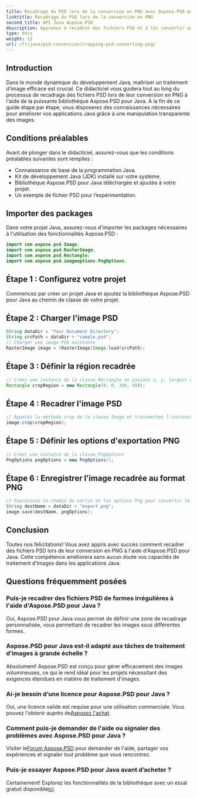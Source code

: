 ```yaml
---
title: Recadrage du PSD lors de la conversion en PNG avec Aspose.PSD pour Java
linktitle: Recadrage du PSD lors de la conversion en PNG
second_title: API Java Aspose.PSD
description: Apprenez à recadrer des fichiers PSD et à les convertir en PNG à l'aide d'Aspose.PSD pour Java. Améliorez vos applications Java avec un traitement d'image efficace.
type: docs
weight: 13
url: /fr/java/psd-conversion/cropping-psd-converting-png/
---
```

## Introduction
Dans le monde dynamique du développement Java, maîtriser un traitement d’image efficace est crucial. Ce didacticiel vous guidera tout au long du processus de recadrage des fichiers PSD lors de leur conversion en PNG à l'aide de la puissante bibliothèque Aspose.PSD pour Java. À la fin de ce guide étape par étape, vous disposerez des connaissances nécessaires pour améliorer vos applications Java grâce à une manipulation transparente des images.
## Conditions préalables
Avant de plonger dans le didacticiel, assurez-vous que les conditions préalables suivantes sont remplies :
- Connaissance de base de la programmation Java.
- Kit de développement Java (JDK) installé sur votre système.
- Bibliothèque Aspose.PSD pour Java téléchargée et ajoutée à votre projet.
- Un exemple de fichier PSD pour l’expérimentation.
## Importer des packages
Dans votre projet Java, assurez-vous d'importer les packages nécessaires à l'utilisation des fonctionnalités Aspose.PSD :
```java
import com.aspose.psd.Image;
import com.aspose.psd.RasterImage;
import com.aspose.psd.Rectangle;
import com.aspose.psd.imageoptions.PngOptions;
```
## Étape 1 : Configurez votre projet
Commencez par créer un projet Java et ajoutez la bibliothèque Aspose.PSD pour Java au chemin de classe de votre projet.
## Étape 2 : Charger l'image PSD
```java
String dataDir = "Your Document Directory";
String srcPath = dataDir + "sample.psd";
// Charger une image PSD existante
RasterImage image = (RasterImage)Image.load(srcPath);
```
## Étape 3 : Définir la région recadrée
```java
// Créez une instance de la classe Rectangle en passant x, y, largeur et hauteur
Rectangle cropRegion = new Rectangle(0, 0, 350, 450);
```
## Étape 4 : Recadrer l'image PSD
```java
// Appelez la méthode crop de la classe Image et transmettez l'instance Rectangle
image.crop(cropRegion);
```
## Étape 5 : Définir les options d'exportation PNG
```java
// Créer une instance de la classe PngOptions
PngOptions pngOptions = new PngOptions();
```
## Étape 6 : Enregistrer l’image recadrée au format PNG
```java
// Fournissez le chemin de sortie et les options Png pour convertir le fichier PSD en PNG et enregistrer la sortie
String destName = dataDir + "export.png";
image.save(destName, pngOptions);
```
## Conclusion
Toutes nos félicitations! Vous avez appris avec succès comment recadrer des fichiers PSD lors de leur conversion en PNG à l'aide d'Aspose.PSD pour Java. Cette compétence améliorera sans aucun doute vos capacités de traitement d’images dans les applications Java.
## Questions fréquemment posées
### Puis-je recadrer des fichiers PSD de formes irrégulières à l'aide d'Aspose.PSD pour Java ?
Oui, Aspose.PSD pour Java vous permet de définir une zone de recadrage personnalisée, vous permettant de recadrer les images sous différentes formes.
### Aspose.PSD pour Java est-il adapté aux tâches de traitement d’images à grande échelle ?
Absolument! Aspose.PSD est conçu pour gérer efficacement des images volumineuses, ce qui le rend idéal pour les projets nécessitant des exigences étendues en matière de traitement d'images.
### Ai-je besoin d’une licence pour Aspose.PSD pour Java ?
 Oui, une licence valide est requise pour une utilisation commerciale. Vous pouvez l'obtenir auprès de[Asposez l'achat](https://purchase.aspose.com/buy).
### Comment puis-je demander de l'aide ou signaler des problèmes avec Aspose.PSD pour Java ?
 Visiter le[Forum Aspose.PSD](https://forum.aspose.com/c/psd/34) pour demander de l'aide, partager vos expériences et signaler tout problème que vous rencontrez.
### Puis-je essayer Aspose.PSD pour Java avant d’acheter ?
 Certainement! Explorez les fonctionnalités de la bibliothèque avec un essai gratuit disponible[ici](https://releases.aspose.com/).